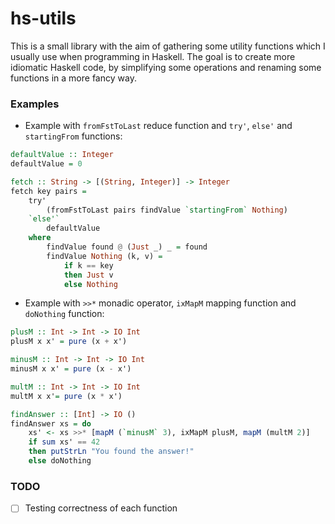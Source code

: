 # hs-utils

This is a small library with the aim of gathering some utility functions which I usually use when programming in
Haskell. The goal is to create more idiomatic Haskell code, by simplifying some operations and renaming some functions
in a more fancy way.

### Examples
- Example with `fromFstToLast` reduce function and `try'`, `else'` and `startingFrom` functions:

```Haskell
defaultValue :: Integer
defaultValue = 0

fetch :: String -> [(String, Integer)] -> Integer
fetch key pairs =
    try'
        (fromFstToLast pairs findValue `startingFrom` Nothing)
    `else'`
        defaultValue
    where
        findValue found @ (Just _) _ = found
        findValue Nothing (k, v) =
            if k == key
            then Just v
            else Nothing
```

- Example with `>>*` monadic operator, `ixMapM` mapping function and `doNothing` function:
```Haskell
plusM :: Int -> Int -> IO Int
plusM x x' = pure (x + x')

minusM :: Int -> Int -> IO Int
minusM x x' = pure (x - x')

multM :: Int -> Int -> IO Int
multM x x'= pure (x * x')

findAnswer :: [Int] -> IO ()
findAnswer xs = do
    xs' <- xs >>* [mapM (`minusM` 3), ixMapM plusM, mapM (multM 2)]
    if sum xs' == 42
    then putStrLn "You found the answer!"
    else doNothing
```

### TODO
- [ ] Testing correctness of each function
